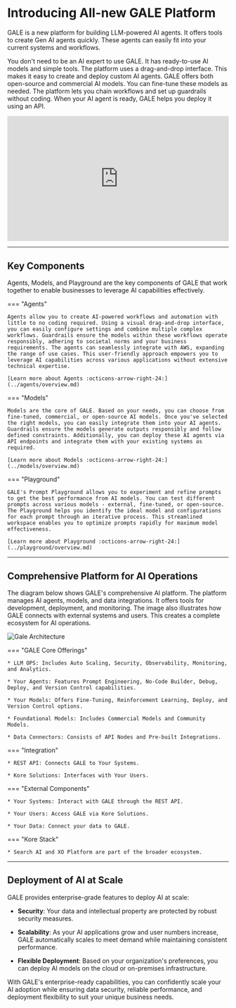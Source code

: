 # Introducing All-new GALE Platform

GALE is a new platform for building LLM-powered AI agents. It offers tools to create Gen AI agents quickly. These agents can easily fit into your current systems and workflows. 

You don't need to be an AI expert to use GALE. It has ready-to-use AI models and simple tools. The platform uses a drag-and-drop interface. This makes it easy to create and deploy custom AI agents. GALE offers both open-source and commercial AI models. You can fine-tune these models as needed. The platform lets you chain workflows and set up guardrails without coding. When your AI agent is ready, GALE helps you deploy it using an API.

<div style="padding:56.25% 0 0 0;position:relative;"><iframe src="https://www.youtube.com/embed/ktJrwUAWEAY" style="position:absolute;top:0;left:0;width:100%;height:100%;" title="GALE  Overview" frameborder="0" allow="autoplay; picture-in-picture; web-share" referrerpolicy="strict-origin-when-cross-origin" allowfullscreen></iframe></div>

<hr>

## Key Components

Agents, Models, and Playground are the key components of GALE that work together to enable businesses to leverage AI capabilities effectively.

=== "Agents"

    Agents allow you to create AI-powered workflows and automation with little to no coding required. Using a visual drag-and-drop interface, you can easily configure settings and combine multiple complex workflows. Guardrails ensure the models within these workflows operate responsibly, adhering to societal norms and your business requirements. The agents can seamlessly integrate with AWS, expanding the range of use cases. This user-friendly approach empowers you to leverage AI capabilities across various applications without extensive technical expertise.
    
    [Learn more about Agents :octicons-arrow-right-24:](../agents/overview.md)

=== "Models"

    Models are the core of GALE. Based on your needs, you can choose from fine-tuned, commercial, or open-source AI models. Once you've selected the right models, you can easily integrate them into your AI agents. Guardrails ensure the models generate outputs responsibly and follow defined constraints. Additionally, you can deploy these AI agents via API endpoints and integrate them with your existing systems as required.
    
    [Learn more about Models :octicons-arrow-right-24:](../models/overview.md)

=== "Playground"

    GALE's Prompt Playground allows you to experiment and refine prompts to get the best performance from AI models. You can test different prompts across various models - external, fine-tuned, or open-source. The Playground helps you identify the ideal model and configurations for each prompt through an iterative process. This streamlined workspace enables you to optimize prompts rapidly for maximum model effectiveness.
    
    [Learn more about Playground :octicons-arrow-right-24:](../playground/overview.md)

<hr>

## Comprehensive Platform for AI Operations

The diagram below shows GALE's comprehensive AI platform. The platform manages AI agents, models, and data integrations. It offers tools for development, deployment, and monitoring. The image also illustrates how GALE connects with external systems and users. This creates a complete ecosystem for AI operations.

<img src="../images/gale-architecture-diagram.png" alt="Gale Architecture" title="Gale Architecture" style="border: 0px solid gray; zoom:100%;">

=== "GALE Core Offerings"

    * LLM OPS: Includes Auto Scaling, Security, Observability, Monitoring, and Analytics.

    * Your Agents: Features Prompt Engineering, No-Code Builder, Debug, Deploy, and Version Control capabilities.

    * Your Models: Offers Fine-Tuning, Reinforcement Learning, Deploy, and Version Control options.

    * Foundational Models: Includes Commercial Models and Community Models.

    * Data Connectors: Consists of API Nodes and Pre-built Integrations.

=== "Integration"

    * REST API: Connects GALE to Your Systems.

    * Kore Solutions: Interfaces with Your Users.

=== "External Components"

    * Your Systems: Interact with GALE through the REST API.

    * Your Users: Access GALE via Kore Solutions.

    * Your Data: Connect your data to GALE.

=== "Kore Stack"

    * Search AI and XO Platform are part of the broader ecosystem.

<hr>

## Deployment of AI at Scale

GALE provides enterprise-grade features to deploy AI at scale:

* **Security**: Your data and intellectual property are protected by robust security measures.

* **Scalability**: As your AI applications grow and user numbers increase, GALE automatically scales to meet demand while maintaining consistent performance.

* **Flexible Deployment**: Based on your organization's preferences, you can deploy AI models on the cloud or on-premises infrastructure.

With GALE's enterprise-ready capabilities, you can confidently scale your AI adoption while ensuring data security, reliable performance, and deployment flexibility to suit your unique business needs.
